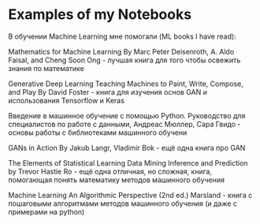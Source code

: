 # Examples of my Notebooks

В обучении Machine Learning мне помогали (ML books I have read):

Mathematics for Machine Learning By Marc Peter Deisenroth, A. Aldo Faisal, and Cheng Soon Ong - лучшая книга для того чтобы освежить знания по математике

Generative Deep Learning Teaching Machines to Paint, Write, Compose, and Play By David Foster - книга для изучения основ GAN и использования Tensorflow и Keras

Введение в машинное обучение с помощью Python. Руководство для специалистов по работе с данными, Андреас Мюллер, Сара Гвидо - основы работы с библиотеками машинного обучени

GANs in Action By Jakub Langr, Vladimir Bok - ещё одна книга про GAN
 
The Elements of Statistical Learning Data Mining Inference and Prediction by Trevor Hastie Ro - ещё одна отличная, но сложная, книга, помогающая понять математику методов машинного обучения

Machine Learning An Algorithmic Perspective (2nd ed.) Marsland - книга с пошаговыми алгоритмами методов машинного обучения (и даже с примерами на python)
